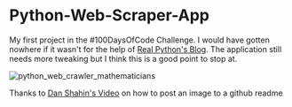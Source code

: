 # Python-Web-Scraper-App
My first project in the #100DaysOfCode Challenge. I would have gotten nowhere if it wasn't for the help of [Real Python's Blog](https://realpython.com/python-web-scraping-practical-introduction/).
The application still needs more tweaking but I think this is a good point to stop at.

![python_web_crawler_mathematicians](https://user-images.githubusercontent.com/18653175/43988487-27cf7742-9d04-11e8-8966-e34627922df9.PNG)

Thanks to [Dan Shahin's Video](https://www.youtube.com/watch?v=nvPOUdz5PL4) on how to post an image to a github readme
